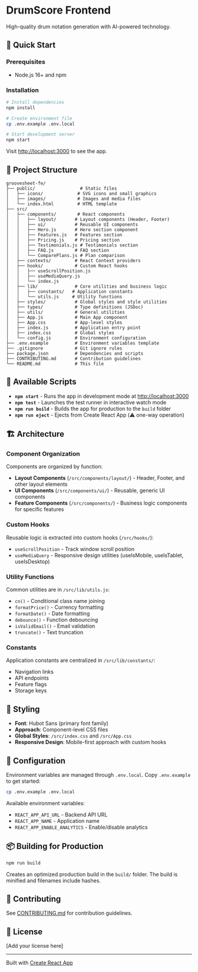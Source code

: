 # DrumScore Frontend

High-quality drum notation generation with AI-powered technology.

## 🚀 Quick Start

### Prerequisites

- Node.js 16+ and npm

### Installation

```bash
# Install dependencies
npm install

# Create environment file
cp .env.example .env.local

# Start development server
npm start
```

Visit [http://localhost:3000](http://localhost:3000) to see the app.

## 📁 Project Structure

```
groovesheet-fe/
├── public/                 # Static files
│   ├── icons/             # SVG icons and small graphics
│   ├── images/            # Images and media files
│   └── index.html         # HTML template
├── src/
│   ├── components/        # React components
│   │   ├── layout/       # Layout components (Header, Footer)
│   │   ├── ui/           # Reusable UI components
│   │   ├── Hero.js       # Hero section component
│   │   ├── Features.js   # Features section
│   │   ├── Pricing.js    # Pricing section
│   │   ├── Testimonials.js # Testimonials section
│   │   ├── FAQ.js        # FAQ section
│   │   └── ComparePlans.js # Plan comparison
│   ├── contexts/         # React Context providers
│   ├── hooks/            # Custom React hooks
│   │   ├── useScrollPosition.js
│   │   ├── useMediaQuery.js
│   │   └── index.js
│   ├── lib/              # Core utilities and business logic
│   │   ├── constants/   # Application constants
│   │   └── utils.js     # Utility functions
│   ├── styles/           # Global styles and style utilities
│   ├── types/            # Type definitions (JSDoc)
│   ├── utils/            # General utilities
│   ├── App.js            # Main App component
│   ├── App.css           # App-level styles
│   ├── index.js          # Application entry point
│   ├── index.css         # Global styles
│   └── config.js         # Environment configuration
├── .env.example          # Environment variables template
├── .gitignore            # Git ignore rules
├── package.json          # Dependencies and scripts
├── CONTRIBUTING.md       # Contribution guidelines
└── README.md             # This file
```

## 📝 Available Scripts

- **`npm start`** - Runs the app in development mode at [http://localhost:3000](http://localhost:3000)
- **`npm test`** - Launches the test runner in interactive watch mode
- **`npm run build`** - Builds the app for production to the `build` folder
- **`npm run eject`** - Ejects from Create React App (⚠️ one-way operation)

## 🏗️ Architecture

### Component Organization

Components are organized by function:

- **Layout Components** (`/src/components/layout/`) - Header, Footer, and other layout elements
- **UI Components** (`/src/components/ui/`) - Reusable, generic UI components
- **Feature Components** (`/src/components/`) - Business logic components for specific features

### Custom Hooks

Reusable logic is extracted into custom hooks (`/src/hooks/`):

- `useScrollPosition` - Track window scroll position
- `useMediaQuery` - Responsive design utilities (useIsMobile, useIsTablet, useIsDesktop)

### Utility Functions

Common utilities are in `/src/lib/utils.js`:

- `cn()` - Conditional class name joining
- `formatPrice()` - Currency formatting
- `formatDate()` - Date formatting
- `debounce()` - Function debouncing
- `isValidEmail()` - Email validation
- `truncate()` - Text truncation

### Constants

Application constants are centralized in `/src/lib/constants/`:

- Navigation links
- API endpoints
- Feature flags
- Storage keys

## 🎨 Styling

- **Font**: Hubot Sans (primary font family)
- **Approach**: Component-level CSS files
- **Global Styles**: `/src/index.css` and `/src/App.css`
- **Responsive Design**: Mobile-first approach with custom hooks

## 🔧 Configuration

Environment variables are managed through `.env.local`. Copy `.env.example` to get started:

```bash
cp .env.example .env.local
```

Available environment variables:

- `REACT_APP_API_URL` - Backend API URL
- `REACT_APP_NAME` - Application name
- `REACT_APP_ENABLE_ANALYTICS` - Enable/disable analytics

## 📦 Building for Production

```bash
npm run build
```

Creates an optimized production build in the `build/` folder. The build is minified and filenames include hashes.

## 🤝 Contributing

See [CONTRIBUTING.md](./CONTRIBUTING.md) for contribution guidelines.

## 📄 License

[Add your license here]

---

Built with [Create React App](https://create-react-app.dev/)
